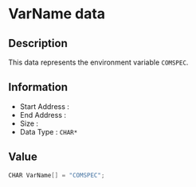 # VarName data

## Description

This data represents the environment variable `COMSPEC`.

## Information

* Start Address : 
* End Address : 
* Size : 
* Data Type : `CHAR*`

## Value

```c
CHAR VarName[] = "COMSPEC";
```

